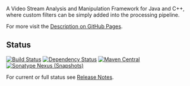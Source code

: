 A Video Stream Analysis and Manipulation Framework for Java and C++, where custom filters can be simply added into the processing pipeline.

For more visit the [Description on GitHub Pages](https://olir.github.io/Frankenstein/doc/Description.html).


## Status

[![Build Status](https://travis-ci.org/olir/Frankenstein.svg)](https://travis-ci.org/olir/Frankenstein/builds) 
[![Dependency Status](https://www.versioneye.com/user/projects/594a6802368b0800421af505/badge.svg?style=flat-square)](https://www.versioneye.com/user/projects/594a6802368b0800421af505) 
[![Maven Central](https://maven-badges.herokuapp.com/maven-central/de.serviceflow.frankenstein/app/badge.svg)](https://maven-badges.herokuapp.com/maven-central/de.serviceflow.frankenstein/app)
[![Sonatype Nexus (Snapshots)](https://img.shields.io/nexus/s/https/oss.sonatype.org/de.serviceflow.frankenstein/app.svg)](http://bytedeco.org/builds/) 

For current or full status see [Release Notes](https://olir.github.io/Frankenstein/doc/RELEASE-NOTES.html). 
